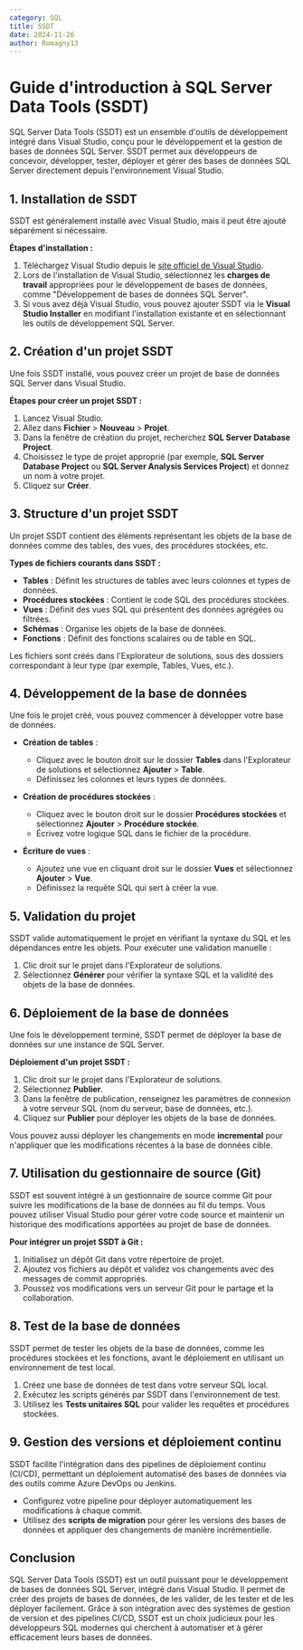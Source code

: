 ```yaml
---
category: SQL
title: SSDT
date: 2024-11-26
author: Romagny13
---
```


# Guide d'introduction à SQL Server Data Tools (SSDT)

SQL Server Data Tools (SSDT) est un ensemble d'outils de développement intégré dans Visual Studio, conçu pour le développement et la gestion de bases de données SQL Server. SSDT permet aux développeurs de concevoir, développer, tester, déployer et gérer des bases de données SQL Server directement depuis l'environnement Visual Studio.

## 1. **Installation de SSDT**

SSDT est généralement installé avec Visual Studio, mais il peut être ajouté séparément si nécessaire.

**Étapes d'installation :**

1. Téléchargez Visual Studio depuis le [site officiel de Visual Studio](https://visualstudio.microsoft.com/downloads/).
2. Lors de l'installation de Visual Studio, sélectionnez les **charges de travail** appropriées pour le développement de bases de données, comme "Développement de bases de données SQL Server".
3. Si vous avez déjà Visual Studio, vous pouvez ajouter SSDT via le **Visual Studio Installer** en modifiant l'installation existante et en sélectionnant les outils de développement SQL Server.

## 2. **Création d'un projet SSDT**

Une fois SSDT installé, vous pouvez créer un projet de base de données SQL Server dans Visual Studio.

**Étapes pour créer un projet SSDT :**

1. Lancez Visual Studio.
2. Allez dans **Fichier** > **Nouveau** > **Projet**.
3. Dans la fenêtre de création du projet, recherchez **SQL Server Database Project**.
4. Choisissez le type de projet approprié (par exemple, **SQL Server Database Project** ou **SQL Server Analysis Services Project**) et donnez un nom à votre projet.
5. Cliquez sur **Créer**.

## 3. **Structure d'un projet SSDT**

Un projet SSDT contient des éléments représentant les objets de la base de données comme des tables, des vues, des procédures stockées, etc.

**Types de fichiers courants dans SSDT :**

- **Tables** : Définit les structures de tables avec leurs colonnes et types de données.
- **Procédures stockées** : Contient le code SQL des procédures stockées.
- **Vues** : Définit des vues SQL qui présentent des données agrégées ou filtrées.
- **Schémas** : Organise les objets de la base de données.
- **Fonctions** : Définit des fonctions scalaires ou de table en SQL.

Les fichiers sont créés dans l'Explorateur de solutions, sous des dossiers correspondant à leur type (par exemple, Tables, Vues, etc.).

## 4. **Développement de la base de données**

Une fois le projet créé, vous pouvez commencer à développer votre base de données.

- **Création de tables** :
  - Cliquez avec le bouton droit sur le dossier **Tables** dans l'Explorateur de solutions et sélectionnez **Ajouter** > **Table**.
  - Définissez les colonnes et leurs types de données.
- **Création de procédures stockées** :

  - Cliquez avec le bouton droit sur le dossier **Procédures stockées** et sélectionnez **Ajouter** > **Procédure stockée**.
  - Écrivez votre logique SQL dans le fichier de la procédure.

- **Écriture de vues** :
  - Ajoutez une vue en cliquant droit sur le dossier **Vues** et sélectionnez **Ajouter** > **Vue**.
  - Définissez la requête SQL qui sert à créer la vue.

## 5. **Validation du projet**

SSDT valide automatiquement le projet en vérifiant la syntaxe du SQL et les dépendances entre les objets. Pour exécuter une validation manuelle :

1. Clic droit sur le projet dans l'Explorateur de solutions.
2. Sélectionnez **Générer** pour vérifier la syntaxe SQL et la validité des objets de la base de données.

## 6. **Déploiement de la base de données**

Une fois le développement terminé, SSDT permet de déployer la base de données sur une instance de SQL Server.

**Déploiement d'un projet SSDT :**

1. Clic droit sur le projet dans l'Explorateur de solutions.
2. Sélectionnez **Publier**.
3. Dans la fenêtre de publication, renseignez les paramètres de connexion à votre serveur SQL (nom du serveur, base de données, etc.).
4. Cliquez sur **Publier** pour déployer les objets de la base de données.

Vous pouvez aussi déployer les changements en mode **incremental** pour n'appliquer que les modifications récentes à la base de données cible.

## 7. **Utilisation du gestionnaire de source (Git)**

SSDT est souvent intégré à un gestionnaire de source comme Git pour suivre les modifications de la base de données au fil du temps. Vous pouvez utiliser Visual Studio pour gérer votre code source et maintenir un historique des modifications apportées au projet de base de données.

**Pour intégrer un projet SSDT à Git :**

1. Initialisez un dépôt Git dans votre répertoire de projet.
2. Ajoutez vos fichiers au dépôt et validez vos changements avec des messages de commit appropriés.
3. Poussez vos modifications vers un serveur Git pour le partage et la collaboration.

## 8. **Test de la base de données**

SSDT permet de tester les objets de la base de données, comme les procédures stockées et les fonctions, avant le déploiement en utilisant un environnement de test local.

1. Créez une base de données de test dans votre serveur SQL local.
2. Exécutez les scripts générés par SSDT dans l'environnement de test.
3. Utilisez les **Tests unitaires SQL** pour valider les requêtes et procédures stockées.

## 9. **Gestion des versions et déploiement continu**

SSDT facilite l'intégration dans des pipelines de déploiement continu (CI/CD), permettant un déploiement automatisé des bases de données via des outils comme Azure DevOps ou Jenkins.

- Configurez votre pipeline pour déployer automatiquement les modifications à chaque commit.
- Utilisez des **scripts de migration** pour gérer les versions des bases de données et appliquer des changements de manière incrémentielle.

## Conclusion

SQL Server Data Tools (SSDT) est un outil puissant pour le développement de bases de données SQL Server, intégré dans Visual Studio. Il permet de créer des projets de bases de données, de les valider, de les tester et de les déployer facilement. Grâce à son intégration avec des systèmes de gestion de version et des pipelines CI/CD, SSDT est un choix judicieux pour les développeurs SQL modernes qui cherchent à automatiser et à gérer efficacement leurs bases de données.
